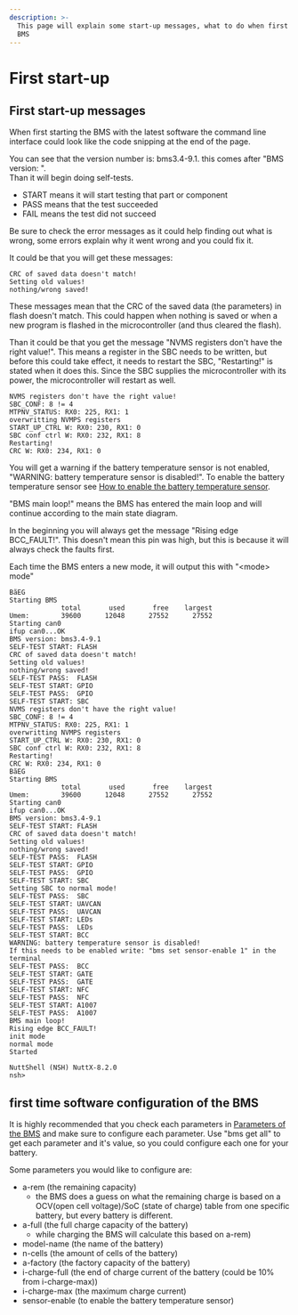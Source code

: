 ```yaml
---
description: >-
  This page will explain some start-up messages, what to do when first using the
  BMS
---
```


# First start-up

## First start-up messages

When first starting the BMS with the latest software the command line interface could look like the code snipping at the end of the page.

You can see that the version number is: bms3.4-9.1. this comes after "BMS version: ".  
Than it will begin doing self-tests. 

* START means it will start testing that part or component
* PASS means that the test succeeded
* FAIL means the test did not succeed

Be sure to check the error messages as it could help finding out what is wrong, some errors explain why it went wrong and you could fix it.  
  
It could be that you will get these messages:

```text
CRC of saved data doesn't match!
Setting old values!
nothing/wrong saved!
```

These messages mean that the CRC of the saved data \(the parameters\) in flash doesn't match. This could happen when nothing is saved or when a new program is flashed in the microcontroller \(and thus cleared the flash\).  
  
Than it could be that you get the message "NVMS registers don't have the right value!". This means a register in the SBC needs to be written, but before this could take effect, it needs to restart the SBC, "Restarting!" is stated when it does this. Since the SBC supplies the microcontroller with its power, the microcontroller will restart as well. 

```text
NVMS registers don't have the right value!
SBC_CONF: 8 != 4
MTPNV_STATUS: RX0: 225, RX1: 1
overwritting NVMPS registers
START_UP_CTRL W: RX0: 230, RX1: 0
SBC conf ctrl W: RX0: 232, RX1: 8
Restarting!
CRC W: RX0: 234, RX1: 0
```

You will get a warning if the battery temperature sensor is not enabled, "WARNING: battery temperature sensor is disabled!". To enable the battery temperature sensor see [How to enable the battery temperature sensor](how-to-enable-the-battery-temperature-sensor.md). 

"BMS main loop!" means the BMS has entered the main loop and will continue according to the main state diagram. 

In the beginning you will always get the message "Rising edge BCC\_FAULT!". This doesn't mean this pin was high, but this is because it will always check the faults first. 

Each time the BMS enters a new mode, it will output this with "&lt;mode&gt; mode"

```text
BãEG
Starting BMS
             total       used       free    largest
Umem:        39600      12048      27552      27552
Starting can0
ifup can0...OK
BMS version: bms3.4-9.1
SELF-TEST START: FLASH
CRC of saved data doesn't match!
Setting old values!
nothing/wrong saved!
SELF-TEST PASS:  FLASH
SELF-TEST START: GPIO
SELF-TEST PASS:  GPIO
SELF-TEST START: SBC
NVMS registers don't have the right value!
SBC_CONF: 8 != 4
MTPNV_STATUS: RX0: 225, RX1: 1
overwritting NVMPS registers
START_UP_CTRL W: RX0: 230, RX1: 0
SBC conf ctrl W: RX0: 232, RX1: 8
Restarting!
CRC W: RX0: 234, RX1: 0
BãEG
Starting BMS
             total       used       free    largest
Umem:        39600      12048      27552      27552
Starting can0
ifup can0...OK
BMS version: bms3.4-9.1
SELF-TEST START: FLASH
CRC of saved data doesn't match!
Setting old values!
nothing/wrong saved!
SELF-TEST PASS:  FLASH
SELF-TEST START: GPIO
SELF-TEST PASS:  GPIO
SELF-TEST START: SBC
Setting SBC to normal mode!
SELF-TEST PASS:  SBC
SELF-TEST START: UAVCAN
SELF-TEST PASS:  UAVCAN
SELF-TEST START: LEDs
SELF-TEST PASS:  LEDs
SELF-TEST START: BCC
WARNING: battery temperature sensor is disabled!
If this needs to be enabled write: "bms set sensor-enable 1" in the terminal
SELF-TEST PASS:  BCC
SELF-TEST START: GATE
SELF-TEST PASS:  GATE
SELF-TEST START: NFC
SELF-TEST PASS:  NFC
SELF-TEST START: A1007
SELF-TEST PASS:  A1007
BMS main loop!
Rising edge BCC_FAULT!                                                          
init mode                                                                       
normal mode                                                                     
Started                                                                         
                                                                                
NuttShell (NSH) NuttX-8.2.0                                                     
nsh> 
```

## first time software configuration of the BMS

It is highly recommended that you check each parameters in [Parameters of the BMS](untitled-1.md) and make sure to configure each parameter. Use "bms get all" to get each parameter and it's value, so you could configure each one for your battery.   
  
Some parameters you would like to configure are:

* a-rem \(the remaining capacity\)
  *  the BMS does a guess on what the remaining charge is based on a OCV\(open cell voltage\)/SoC \(state of charge\) table from one specific battery, but every battery is different.
* a-full \(the full charge capacity of the battery\)
  *  while charging the BMS will calculate this based on a-rem\)
* model-name \(the name of the battery\)
* n-cells \(the amount of cells of the battery\)
* a-factory \(the factory capacity of the battery\)
* i-charge-full \(the end of charge current of the battery \(could be 10% from i-charge-max\)\)
* i-charge-max \(the maximum charge current\)
* sensor-enable \(to enable the battery temperature sensor\)

